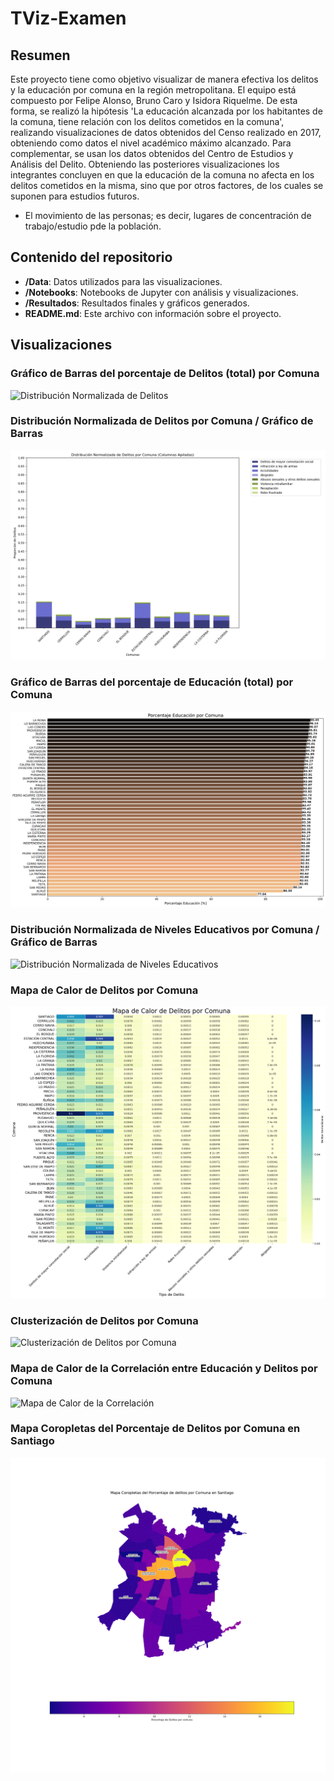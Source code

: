 # TViz-Examen

## Resumen

Este proyecto tiene como objetivo visualizar de manera efectiva los delitos y la educación por comuna en la región metropolitana. El equipo está compuesto por Felipe Alonso, Bruno Caro y Isidora Riquelme.
De esta forma, se realizó la hipótesis 'La educación alcanzada por los habitantes de la comuna, tiene relación con los delitos cometidos en la comuna', realizando visualizaciones de datos obtenidos del Censo realizado en 2017, obteniendo como datos el nivel académico máximo alcanzado. Para complementar, se usan los datos obtenidos del Centro de Estudios y Análisis del Delito.
Obteniendo las posteriores visualizaciones los integrantes concluyen en que la educación de la comuna no afecta en los delitos cometidos en la misma, sino que por otros factores, de los cuales se suponen para estudios futuros.
- El movimiento de las personas; es decir, lugares de concentración de trabajo/estudio pde la población.

## Contenido del repositorio

- **/Data**: Datos utilizados para las visualizaciones.
- **/Notebooks**: Notebooks de Jupyter con análisis y visualizaciones.
- **/Resultados**: Resultados finales y gráficos generados.
- **README.md**: Este archivo con información sobre el proyecto.

## Visualizaciones


### Gráfico de Barras del porcentaje de Delitos (total) por Comuna
![Distribución Normalizada de Delitos](./Resultados/Porcentaje_educación.png)

### Distribución Normalizada de Delitos por Comuna / Gráfico de Barras 
![Distribución Normalizada de Niveles Educativos](./Resultados/Columnas_Apiladas_Delitos.png)

### Gráfico de Barras del porcentaje de Educación (total) por Comuna
![Distribución Normalizada de Niveles Educativos](./Resultados/Porcentaje_Criminalidad.png)

### Distribución Normalizada de Niveles Educativos por Comuna / Gráfico de Barras
![Distribución Normalizada de Niveles Educativos](./Resultados/Columnas_Apiladas_educación.png)

### Mapa de Calor de Delitos por Comuna
![Mapa de Calor de Delitos](./Resultados/MapaDeCalor_Comunas.png)

### Clusterización de Delitos por Comuna
![Clusterización de Delitos por Comuna](./Resultados/Clusterización_Delitos_Comunas.png)

### Mapa de Calor de la Correlación entre Educación y Delitos por Comuna
![Mapa de Calor de la Correlación](./Resultados/Correlación.png)

### Mapa Coropletas del Porcentaje de Delitos por Comuna en Santiago
![Mapa Coropletas del Porcentaje de Delitos](./Resultados/Coropletas_Porcentaje_Delitos.png)


